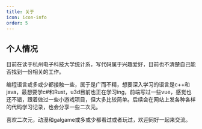 ```yaml
---
title: 关于
icon: icon-info
order: 5
---
```


## 个人情况

目前在读于杭州电子科技大学统计系，写代码属于兴趣爱好，目前也不清楚自己能否找到一份相关的工作。

编程语言或多或少都接触一些，属于是广而不精，想要深入学习的语言是c++和java，最想要学c#和Rust，u3d目前也正在学习ing，前端写过一些vue，感觉也还不错，跟着做过一些小游戏项目，但大多比较简单。后续会在网站上发各种各样的代码学习记录，也会分享一些二次元。

喜欢二次元，动漫和galgame或多或少都看过或者玩过，欢迎同好一起来交流。

